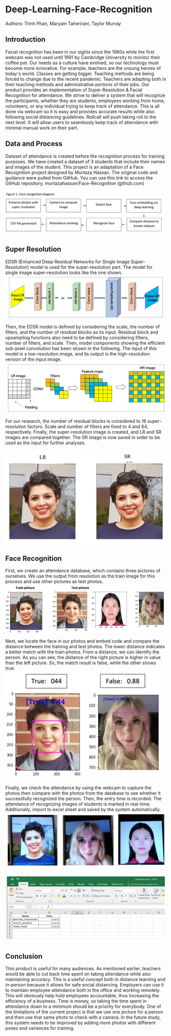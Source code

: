 # Deep-Learning-Face-Recognition

Authors: Trinh Phan, Maryam Taherirani, Taylor Murray

## Introduction
Facial recognition has been in our sights since the 1960s while the first webcam was not used until 1991
by Cambridge University to monitor their coffee pot. Our needs as a culture have evolved, so our
technology must become more innovative. For example, teachers are the unsung heroes of today's world.
Classes are getting bigger. Teaching methods are being forced to change due to the recent pandemic.
Teachers are adapting both in their teaching methods and administrative portions of their jobs. Our
product provides an implementation of Super-Resolution & Facial Recognition for attendance. We strive
to deliver a system that will recognize the participants, whether they are students, employees working
from home, volunteers, or any individual trying to keep track of attendance. This is all done via webcam
so it is easy and provides accurate results while also following social distancing guidelines. Rollcall will
push taking roll to the next level. It will allow users to seamlessly keep track of attendance with minimal
manual work on their part.

## Data and Process
Dataset of attendance is created before the recognition process for training purposes. We have created
a dataset of 3 students that include their names and images of the student.
This project is an adaptation of a Face Recognition project designed by Murtaza Hassan. The original
code and guidance were pulled from GitHub. You can use this link to access the GitHub repository.
murtazahassan/Face-Recognition (github.com)

<img src="https://github.com/TrinhPTD/Deep-Learning-Face-Recognition/blob/main/images/1.Face%20recognition%20diagram.PNG?raw=true">

## Super Resolution
EDSR (Enhanced Deep Residual Networks for Single Image Super-Resolution) model is used for the
super-resolution part. The model for single image super-resolution looks like the one shown.
<img src="https://github.com/TrinhPTD/Deep-Learning-Face-Recognition/blob/main/images/2.EDSR%20Model.PNG">

Then, the EDSR model is defined by considering the scale, the number of filters, and the number of
residual blocks as its input. Residual block and upsampling functions also need to be defined by
considering filters, number of filters, and scale. Then, model components showing the efficient sub-pixel
convolution has been shown in the following. The input of this model is a low-resolution image, and its
output is the high-resolution version of the input image.
<img src="https://github.com/TrinhPTD/Deep-Learning-Face-Recognition/blob/main/images/3.SR%20model.PNG">

For our research, the number of residual blocks is considered to 16 super-resolution factors. Scale and
number of filters are fixed to 4 and 64, respectively. Finally, the super-resolution image is created, and LR
and SR images are compared together. The SR image is now saved in order to be used as the input for further analyses.

<img src="https://github.com/TrinhPTD/Deep-Learning-Face-Recognition/blob/main/images/4.SR%20output.PNG">

## Face Recognition
First, we create an attendance database, which contains three pictures of ourselves. We use the output
from resolution as the train image for this process and use other pictures as test photos.
<img src="https://github.com/TrinhPTD/Deep-Learning-Face-Recognition/blob/main/images/5.Face%20recognition%20data.PNG">

Next, we locate the face in our photos and embed code and compare the distance between the
training and test photos. The lower distance indicates a better match with the train photos.
From a distance, we can identify the person. As you can see, the distance of the right picture is higher
in value than the left picture. So, the match result is false, while the other shows true.
<img src="https://github.com/TrinhPTD/Deep-Learning-Face-Recognition/blob/main/images/6.Face%20verification.PNG">

Finally, we check the attendance by using the webcam to capture the photos then compare with the
photos from the database to see whether it successfully recognized the person. Then, the entry time is
recorded. The attendance of recognizing images of students is marked in real-time. Additionally, import
to excel sheet and saved by the system automatically.
<img src="https://github.com/TrinhPTD/Deep-Learning-Face-Recognition/blob/main/images/7.Attendance_camera.PNG">

<img src="https://github.com/TrinhPTD/Deep-Learning-Face-Recognition/blob/main/images/8.Attendance%20list.PNG">

## Conclusion
This product is useful for many audiences. As mentioned earlier, teachers would be able to cut back time
spent on taking attendance while also maintaining accuracy. This is a useful concept both in distance
learning and in-person because it allows for safe social distancing. Employers can use it to maintain
employee attendance both in the office and working remotely. This will obviously help hold employees
accountable, thus increasing the efficiency of a business. Time is money, so taking the time spent in
attendance down to a minimum should be a priority for everybody. One of the limitations of the current
project is that we use one picture for a person and then use that same photo to check with a camera. In
the future study, this system needs to be improved by adding more photos with different poses and
variances for training.
